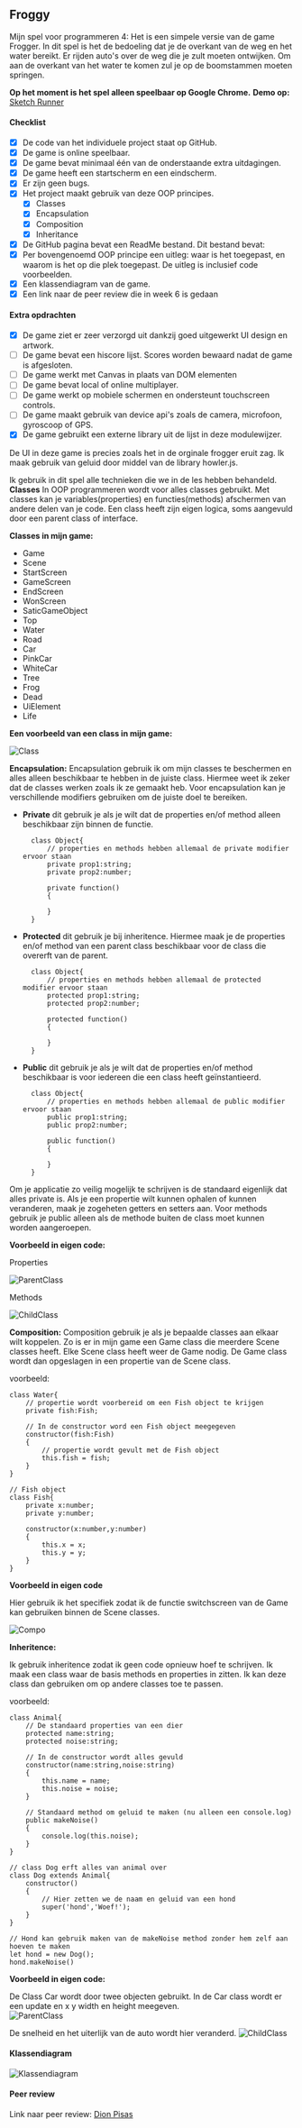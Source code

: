 ## **Froggy**

Mijn spel voor programmeren 4: Het is een simpele versie van de game Frogger. In dit spel 
is het de bedoeling dat je de overkant van de weg en het water bereikt. Er rijden auto's 
over de weg die je zult moeten ontwijken. Om aan de overkant van het water te komen zul je 
op de boomstammen moeten springen.


**Op het moment is het spel alleen speelbaar op Google Chrome.**
**Demo op:** [Sketch Runner](https://rickvanbuuren.github.io/froggy/)

#### Checklist
- [x] De code van het individuele project staat op GitHub.
- [x] De game is online speelbaar.
- [x] De game bevat minimaal één van de onderstaande extra uitdagingen.
- [x] De game heeft een startscherm en een eindscherm.
- [x] Er zijn geen bugs.
- [x] Het project maakt gebruik van deze OOP principes.
    - [x] Classes
    - [x] Encapsulation
    - [x] Composition
    - [x] Inheritance
- [x] De GitHub pagina bevat een ReadMe bestand. Dit bestand bevat:
- [x] Per bovengenoemd OOP principe een uitleg: waar is het toegepast, en waarom is het op die plek toegepast. De uitleg is inclusief code voorbeelden.
- [x] Een klassendiagram van de game.
- [x] Een link naar de peer review die in week 6 is gedaan

#### Extra opdrachten
- [x] De game ziet er zeer verzorgd uit dankzij goed uitgewerkt UI design en artwork.
- [ ] De game bevat een hiscore lijst. Scores worden bewaard nadat de game is afgesloten.
- [ ] De game werkt met Canvas in plaats van DOM elementen
- [ ] De game bevat local of online multiplayer.
- [ ] De game werkt op mobiele schermen en ondersteunt touchscreen controls.
- [ ] De game maakt gebruik van device api's zoals de camera, microfoon, gyroscoop of GPS.
- [x] De game gebruikt een externe library uit de lijst in deze modulewijzer.

De UI in deze game is precies zoals het in de orginale frogger eruit zag. 
Ik maak gebruik van geluid door middel van de library howler.js. 


Ik gebruik in dit spel alle technieken die we in de les hebben behandeld.
**Classes** 
In OOP programmeren wordt voor alles classes gebruikt. Met classes kan je variables(properties) en functies(methods) afschermen 
van andere delen van je code. Een class heeft zijn eigen logica, soms aangevuld door een parent class of interface. 

**Classes in mijn game:**
* Game
* Scene
* StartScreen
* GameScreen
* EndScreen
* WonScreen
* SaticGameObject
* Top
* Water
* Road
* Car
* PinkCar
* WhiteCar
* Tree
* Frog
* Dead
* UiElement
* Life

**Een voorbeeld van een class in mijn game:**

![Class](./docs/images/class.PNG)

**Encapsulation:**
Encapsulation gebruik ik om mijn classes te beschermen en alles alleen beschikbaar te hebben in de juiste class.
Hiermee weet ik zeker dat de classes werken zoals ik ze gemaakt heb. 
Voor encapsulation kan je verschillende modifiers gebruiken om de juiste doel te bereiken. 

* **Private** dit gebruik je als je wilt dat de properties en/of method alleen beschikbaar zijn binnen de functie.

        class Object{
            // properties en methods hebben allemaal de private modifier ervoor staan
            private prop1:string;
            private prop2:number;
            
            private function()
            {
            
            }
        }

* **Protected** dit gebruik je bij inheritence. Hiermee maak je de properties en/of method van een parent class beschikbaar voor de class
die overerft van de parent. 

        class Object{
            // properties en methods hebben allemaal de protected modifier ervoor staan
            protected prop1:string;
            protected prop2:number;
            
            protected function()
            {
            
            }
        }

* **Public** dit gebruik je als je wilt dat de properties en/of method beschikbaar is voor iedereen die een class heeft geïnstantieerd.
        
        class Object{
            // properties en methods hebben allemaal de public modifier ervoor staan
            public prop1:string;
            public prop2:number;
            
            public function()
            {
            
            }
        }


Om je applicatie zo veilig mogelijk te schrijven is de standaard eigenlijk dat alles private is. Als je een propertie wilt kunnen ophalen of 
kunnen veranderen, maak je zogeheten getters en setters aan. Voor methods gebruik je public alleen als de methode buiten de class moet kunnen worden aangeroepen.
 
**Voorbeeld in eigen code:** 

Properties

![ParentClass](./docs/images/properties.PNG)

Methods

![ChildClass](./docs/images/methodes.PNG)


**Composition:**
Composition gebruik je als je bepaalde classes aan elkaar wilt koppelen. Zo is er in mijn game een Game class die meerdere Scene classes heeft. Elke Scene class heeft weer de Game
nodig. De Game class wordt dan opgeslagen in een propertie van de Scene class.
 
voorbeeld:
    
    class Water{
        // propertie wordt voorbereid om een Fish object te krijgen
        private fish:Fish;
    
        // In de constructor word een Fish object meegegeven
        constructor(fish:Fish)
        {
            // propertie wordt gevult met de Fish object
            this.fish = fish;
        }
    }
    
    // Fish object
    class Fish{
        private x:number;
        private y:number;
        
        constructor(x:number,y:number)
        {
            this.x = x;
            this.y = y;
        }
    }
    
**Voorbeeld in eigen code**


Hier gebruik ik het specifiek zodat ik de functie switchscreen van de Game kan gebruiken binnen de Scene classes.

![Compo](./docs/images/composition.PNG)

**Inheritence:**

Ik gebruik inheritence zodat ik geen code opnieuw hoef te schrijven. Ik maak een class waar de basis methods en properties in zitten. Ik kan deze class
dan gebruiken om op andere classes toe te passen. 

voorbeeld:

    class Animal{
        // De standaard properties van een dier
        protected name:string;
        protected noise:string;
        
        // In de constructor wordt alles gevuld
        constructor(name:string,noise:string)
        {
            this.name = name;
            this.noise = noise;
        }
        
        // Standaard method om geluid te maken (nu alleen een console.log)
        public makeNoise()
        {
            console.log(this.noise);            
        }
    }

    // class Dog erft alles van animal over
    class Dog extends Animal{
        constructor()
        {
            // Hier zetten we de naam en geluid van een hond
            super('hond','Woef!');            
        }
    }
    
    // Hond kan gebruik maken van de makeNoise method zonder hem zelf aan hoeven te maken
    let hond = new Dog();
    hond.makeNoise()

**Voorbeeld in eigen code:** 


De Class Car wordt door twee objecten gebruikt. In de Car class wordt er een update en x y width en height meegeven.    
![ParentClass](./docs/img/ParentClass.PNG)

De snelheid en het uiterlijk van de auto wordt hier veranderd.
![ChildClass](./docs/img/ChildClass.PNG)


#### **Klassendiagram**
![Klassendiagram](./docs/img/classdiagram.PNG)


#### Peer review
Link naar peer review:
[Dion Pisas](https://github.com/AdriaanGiel/sketch_runner/blob/master/Peer_Review_Dion_Pisas.md)
